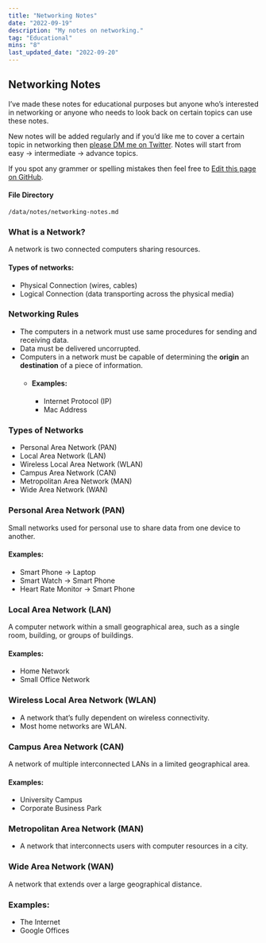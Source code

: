 ```yaml
---
title: "Networking Notes"
date: "2022-09-19"
description: "My notes on networking."
tag: "Educational"
mins: "8"
last_updated_date: "2022-09-20"
---
```


## Networking Notes

I’ve made these notes for educational purposes but anyone who’s interested in networking or anyone who needs to look back on certain topics can use these notes.

New notes will be added regularly and if you’d like me to cover a certain topic in networking then [please DM me on Twitter](https://twitter.com/heynickn). Notes will start from easy → intermediate → advance topics.

If you spot any grammer or spelling mistakes then feel free to [Edit this page on GitHub](https://github.com/alsonick/notnick.io).

#### File Directory

```
/data/notes/networking-notes.md
```

### What is a Network?

A network is two connected computers sharing resources.

#### Types of networks:

- Physical Connection (wires, cables)
- Logical Connection (data transporting across the physical media)

### Networking Rules

- The computers in a network must use same procedures for sending and receiving data.
- Data must be delivered uncorrupted.
- Computers in a network must be capable of determining the **origin** an **destination** of a piece of information.
  - #### Examples:
    - Internet Protocol (IP)
    - Mac Address

### Types of Networks

- Personal Area Network (PAN)
- Local Area Network (LAN)
- Wireless Local Area Network (WLAN)
- Campus Area Network (CAN)
- Metropolitan Area Network (MAN)
- Wide Area Network (WAN)

### Personal Area Network (PAN)

Small networks used for personal use to share data from one device to another.

#### Examples:

- Smart Phone → Laptop
- Smart Watch → Smart Phone
- Heart Rate Monitor → Smart Phone

### Local Area Network (LAN)

A computer network within a small geographical area, such as a single room, building, or groups of buildings.

#### Examples:

- Home Network
- Small Office Network

### Wireless Local Area Network (WLAN)

- A network that’s fully dependent on wireless connectivity.
- Most home networks are WLAN.

### Campus Area Network (CAN)

A network of multiple interconnected LANs in a limited geographical area.

#### Examples:

- University Campus
- Corporate Business Park

### Metropolitan Area Network (MAN)

- A network that interconnects users with computer resources in a city.

### Wide Area Network (WAN)

A network that extends over a large geographical distance.

### Examples:

- The Internet
- Google Offices
